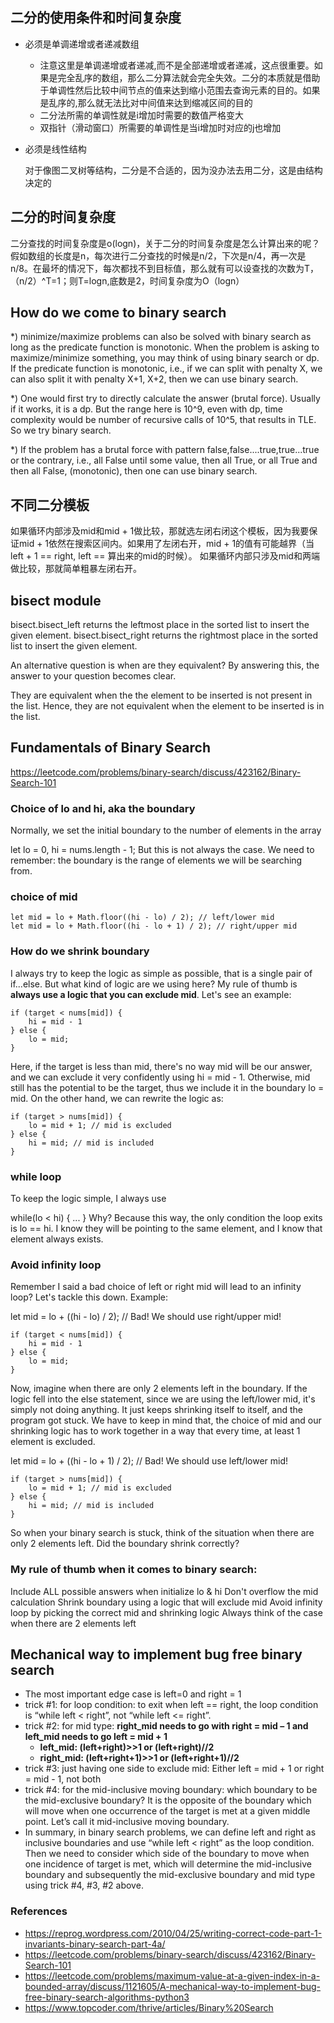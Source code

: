 ## 二分的使用条件和时间复杂度

* 必须是单调递增或者递减数组
  * 注意这里是单调递增或者递减,而不是全部递增或者递减，这点很重要。如果是完全乱序的数组，那么二分算法就会完全失效。二分的本质就是借助于单调性然后比较中间节点的值来达到缩小范围去查询元素的目的。如果是乱序的,那么就无法比对中间值来达到缩减区间的目的
  * 二分法所需的单调性就是i增加时需要的数值严格变大
  * 双指针（滑动窗口）所需要的单调性是当i增加时对应的j也增加

* 必须是线性结构

    对于像图二叉树等结构，二分是不合适的，因为没办法去用二分，这是由结构决定的

## 二分的时间复杂度
   二分查找的时间复杂度是o(logn)，关于二分的时间复杂度是怎么计算出来的呢？假如数组的长度是n，每次进行二分查找的时候是n/2，下次是n/4，再一次是n/8。在最坏的情况下，每次都找不到目标值，那么就有可以设查找的次数为T，（n/2）^T=1；则T=logn,底数是2，时间复杂度为O（logn）

##  How do we come to binary search
*) minimize/maximize problems can also be solved with binary search as long as the predicate function is monotonic. When the problem is asking to maximize/minimize something, you may think of using binary search or dp. If the predicate function is monotonic, i.e., if we can split with penalty X, we can also split it with penalty X+1, X+2, then we can use binary search.

*) One would first try to directly calculate the answer (brutal force). Usually if it works, it is a dp. But the range here is 10^9, even with dp, time complexity would be number of recursive calls of 10^5, that results in TLE. So we try  binary search.

*) If the problem has a brutal force with pattern false,false....true,true...true or the contrary, i.e., all False until some value, then all True, or all True and then all False, (monotonic), then one can use binary search.

## 不同二分模板

如果循环内部涉及mid和mid + 1做比较，那就选左闭右闭这个模板，因为我要保证mid + 1依然在搜索区间内。如果用了左闭右开，mid + 1的值有可能越界（当left + 1 == right, left == 算出来的mid的时候）。
如果循环内部只涉及mid和两端做比较，那就简单粗暴左闭右开。

## bisect module
bisect.bisect_left returns the leftmost place in the sorted list to insert the given element. bisect.bisect_right returns the rightmost place in the sorted list to insert the given element.

An alternative question is when are they equivalent? By answering this, the answer to your question becomes clear.

They are equivalent when the the element to be inserted is not present in the list. Hence, they are not equivalent when the element to be inserted is in the list.

## Fundamentals of Binary Search
https://leetcode.com/problems/binary-search/discuss/423162/Binary-Search-101
### Choice of lo and hi, aka the boundary
Normally, we set the initial boundary to the number of elements in the array

let lo = 0, hi = nums.length - 1;
But this is not always the case.
We need to remember: the boundary is the range of elements we will be searching from.
### choice of mid
```
let mid = lo + Math.floor((hi - lo) / 2); // left/lower mid
let mid = lo + Math.floor((hi - lo + 1) / 2); // right/upper mid
````
### How do we shrink boundary
I always try to keep the logic as simple as possible, that is a single pair of if...else. But what kind of logic are we using here? My rule of thumb is **always use a logic that you can exclude mid**.
Let's see an example:

```
if (target < nums[mid]) {
	hi = mid - 1
} else {
	lo = mid;
}
```
Here, if the target is less than mid, there's no way mid will be our answer, and we can exclude it very confidently using hi = mid - 1. Otherwise, mid still has the potential to be the target, thus we include it in the boundary lo = mid.
On the other hand, we can rewrite the logic as:

```
if (target > nums[mid]) {
	lo = mid + 1; // mid is excluded
} else {
	hi = mid; // mid is included
}
```

### while loop
To keep the logic simple, I always use

while(lo < hi) { ... }
Why? Because this way, the only condition the loop exits is lo == hi. I know they will be pointing to the same element, and I know that element always exists.

### Avoid infinity loop
Remember I said a bad choice of left or right mid will lead to an infinity loop? Let's tackle this down.
Example:

let mid = lo + ((hi - lo) / 2); // Bad! We should use right/upper mid!

```
if (target < nums[mid]) {
	hi = mid - 1
} else {
	lo = mid;
}
```
Now, imagine when there are only 2 elements left in the boundary. If the logic fell into the else statement, since we are using the left/lower mid, it's simply not doing anything. It just keeps shrinking itself to itself, and the program got stuck.
We have to keep in mind that, the choice of mid and our shrinking logic has to work together in a way that every time, at least 1 element is excluded.

let mid = lo + ((hi - lo + 1) / 2); // Bad! We should use left/lower mid!

```
if (target > nums[mid]) {
	lo = mid + 1; // mid is excluded
} else {
	hi = mid; // mid is included
}
```
So when your binary search is stuck, think of the situation when there are only 2 elements left. Did the boundary shrink correctly?

### My rule of thumb when it comes to binary search:
Include ALL possible answers when initialize lo & hi
Don't overflow the mid calculation
Shrink boundary using a logic that will exclude mid
Avoid infinity loop by picking the correct mid and shrinking logic
Always think of the case when there are 2 elements left

## Mechanical way to implement bug free binary search
- The most important edge case is left=0 and right = 1
- trick #1: for loop condition: to exit when left == right, the loop condition is “while left < right”, not “while left <= right”.
- trick #2: for mid type: **right_mid needs to go with right = mid – 1 and left_mid needs to go left = mid + 1**
  - **left_mid: (left+right)>>1 or (left+right)//2**
  - **right_mid: (left+right+1)>>1 or (left+right+1)//2**
- trick #3: just having one side to exclude mid: Either left = mid + 1 or right = mid - 1, not both
- trick #4: for the mid-inclusive moving boundary: which boundary to be the mid-exclusive boundary? It is the opposite of the boundary which will move when one occurrence of the target is met at a given middle point. Let’s call it mid-inclusive moving boundary.
- In summary, in binary search problems, we can define left and right as inclusive boundaries and use “while left < right” as the loop condition. Then we need to consider which side of the boundary to move when one incidence of target is met, which will determine the mid-inclusive boundary and subsequently the mid-exclusive boundary and mid type using trick #4, #3, #2 above.
### References
- https://reprog.wordpress.com/2010/04/25/writing-correct-code-part-1-invariants-binary-search-part-4a/
- https://leetcode.com/problems/binary-search/discuss/423162/Binary-Search-101
- https://leetcode.com/problems/maximum-value-at-a-given-index-in-a-bounded-array/discuss/1121605/A-mechanical-way-to-implement-bug-free-binary-search-algorithms-python3
- https://www.topcoder.com/thrive/articles/Binary%20Search